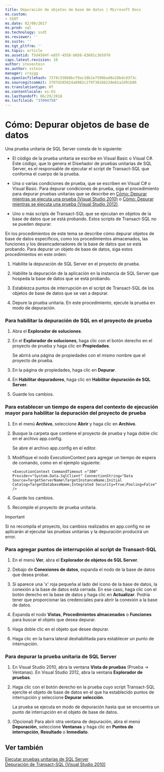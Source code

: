 ```yaml
---
title: Depuración de objetos de base de datos | Microsoft Docs
ms.custom:
- SSDT
ms.date: 02/09/2017
ms.prod: sql
ms.technology: ssdt
ms.reviewer: ''
ms.suite: ''
ms.tgt_pltfrm: ''
ms.topic: article
ms.assetid: f5d4584f-e85f-4558-b056-83681c365978
caps.latest.revision: 10
author: stevestein
ms.author: sstein
manager: craigg
ms.openlocfilehash: 7379c550b8bcf9ac18b1e7590bad8a10bdc83f3c
ms.sourcegitcommit: 2f07d285824a8982c279f3816b220e61a2d91b06
ms.translationtype: HT
ms.contentlocale: es-ES
ms.lasthandoff: 06/29/2018
ms.locfileid: "37094758"
---
```

# <a name="how-to-debug-database-objects"></a>Cómo: Depurar objetos de base de datos
Una prueba unitaria de SQL Server consta de lo siguiente:  
  
-   El código de la prueba unitaria se escribe en Visual Basic o Visual C\#. Este código, que lo genera el Diseñador de pruebas unitarias de SQL Server, es el responsable de ejecutar el script de Transact\-SQL que conforma el cuerpo de la prueba.  
  
-   Una o varias condiciones de prueba, que se escriben en Visual C\# o Visual Basic. Para depurar condiciones de prueba, siga el procedimiento para depurar pruebas unitarias que se describe en [Cómo: Depurar mientras se ejecuta una prueba (Visual Studio 2010)](http://msdn.microsoft.com/library/ms182484(VS.100).aspx) o [Cómo: Depurar mientras se ejecuta una prueba (Visual Studio 2012)](http://msdn.microsoft.com/library/ms182484.aspx).  
  
-   Uno o más scripts de Transact\-SQL que se ejecutan en objetos de la base de datos que se está probando. Estos scripts de Transact\-SQL no se pueden depurar.  
  
En los procedimientos de este tema se describe cómo depurar objetos de base de datos específicos, como los procedimientos almacenados, las funciones y los desencadenadores de la base de datos que se está probando. Para depurar un objeto de base de datos, siga estos procedimientos en este orden:  
  
1.  Habilite la depuración de SQL Server en el proyecto de prueba.  
  
2.  Habilite la depuración de la aplicación en la instancia de SQL Server que hospeda la base de datos que se está probando.  
  
3.  Establezca puntos de interrupción en el script de Transact\-SQL de los objetos de base de datos que se van a depurar.  
  
4.  Depure la prueba unitaria. En este procedimiento, ejecute la prueba en modo de depuración.  
  
### <a name="to-enable-sql-debugging-on-your-test-project"></a>Para habilitar la depuración de SQL en el proyecto de prueba  
  
1.  Abra el **Explorador de soluciones**.  
  
2.  En el **Explorador de soluciones**, haga clic con el botón derecho en el proyecto de prueba y haga clic en **Propiedades**.  
  
    Se abrirá una página de propiedades con el mismo nombre que el proyecto de prueba.  
  
3.  En la página de propiedades, haga clic en **Depurar**.  
  
4.  En **Habilitar depuradores**, haga clic en **Habilitar depuración de SQL Server**.  
  
5.  Guarde los cambios.  
  
### <a name="to-set-an-increased-execution-context-timeout-to-enable-debugging-for-your-test-project"></a>Para establecer un tiempo de espera del contexto de ejecución mayor para habilitar la depuración del proyecto de prueba  
  
1.  En el menú **Archivo**, seleccione **Abrir** y haga clic en **Archivo**.  
  
2.  Busque la carpeta que contiene el proyecto de prueba y haga doble clic en el archivo app.config.  
  
    Se abre el archivo app.config en el editor.  
  
3.  Modifique el nodo ExecutionContext para agregar un tiempo de espera de comando, como en el ejemplo siguiente:  
  
    ```  
    <ExecutionContext CommandTimeout ="300" Provider="System.Data.SqlClient" ConnectionString="Data Source=TargetServerName\TargetInstanceName;Initial Catalog=TargetDatabaseName;Integrated Security=True;Pooling=False" />  
    ```  
  
4.  Guarde los cambios.  
  
5.  Recompile el proyecto de prueba unitaria.  
  
> [!IMPORTANT]  
> Si no recompila el proyecto, los cambios realizados en app.config no se aplicarán al ejecutar las pruebas unitarias y la depuración producirá un error.  
  
### <a name="to-add-breakpoints-to-your-transact-sql-script"></a>Para agregar puntos de interrupción al script de Transact\-SQL  
  
1.  En el menú **Ver**, abra el **Explorador de objetos de SQL Server**.  
  
2.  Debajo de **Conexiones de datos**, expanda el nodo de la base de datos que desea probar.  
  
3.  Si aparece una 'x' roja pequeña al lado del icono de la base de datos, la conexión a la base de datos está cerrada. En ese caso, haga clic con el botón derecho en la base de datos y haga clic en **Actualizar**. Podría tener que proporcionar las credenciales para abrir la conexión a la base de datos.  
  
4.  Expanda el nodo **Vistas**, **Procedimientos almacenados** o **Funciones** para buscar el objeto que desea depurar.  
  
5.  Haga doble clic en el objeto que desee depurar.  
  
6.  Haga clic en la barra lateral deshabilitada para establecer un punto de interrupción.  
  
### <a name="to-debug-your-sql-server-unit-test"></a>Para depurar la prueba unitaria de SQL Server  
  
1.  En Visual Studio 2010, abra la ventana **Vista de pruebas** (Prueba -> Ventanas). En Visual Studio 2012, abra la ventana **Explorador de pruebas**.  
  
2.  Haga clic con el botón derecho en la prueba cuyo script Transact\-SQL ejercite el objeto de base de datos en el que ha establecido puntos de interrupción y seleccione **Depurar selección**.  
  
    La prueba se ejecuta en modo de depuración hasta que se encuentra un punto de interrupción en el objeto de base de datos.  
  
3.  (Opcional) Para abrir otra ventana de depuración, abra el menú **Depuración**, seleccione **Ventanas** y haga clic en **Puntos de interrupción**, **Resultado** o **Inmediato**.  
  
## <a name="see-also"></a>Ver también  
[Ejecutar pruebas unitarias de SQL Server](../ssdt/running-sql-server-unit-tests.md)  
[Depuración de Transact-SQL (Visual Studio 2010)](http://go.microsoft.com/fwlink/?LinkId=163975)  
  

